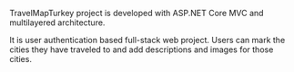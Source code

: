 TravelMapTurkey project is developed with ASP.NET Core MVC and multilayered architecture.

It is user authentication based full-stack web project. Users can mark the cities they have traveled to and add descriptions and images for those cities.
